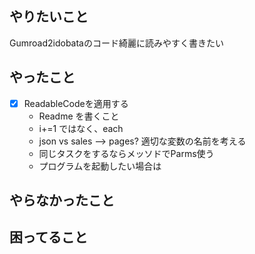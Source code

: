 ## やりたいこと

Gumroad2idobataのコード綺麗に読みやすく書きたい

## やったこと
- [x] ReadableCodeを適用する
	- Readme を書くこと
	- i+=1 ではなく、each
	- json vs sales --> pages? 適切な変数の名前を考える
	- 同じタスクをするならメッソドでParms使う
	- プログラムを起動したい場合は

## やらなかったこと

## 困ってること
